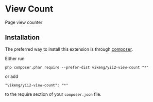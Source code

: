 View Count 
===========
Page view counter

Installation
------------

The preferred way to install this extension is through [composer](http://getcomposer.org/download/).

Either run

```
php composer.phar require --prefer-dist vikeng/yii2-view-count "*"
```

or add

```
"vikeng/yii2-view-count": "*"
```

to the require section of your `composer.json` file.


